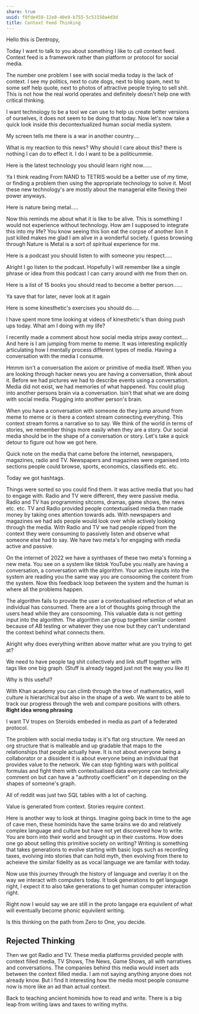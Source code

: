 ```yaml
---
share: true
uuid: f8fde459-12e8-40e9-b755-5c53150a4d3d
title: Context Feed Thinking
---
```

Hello this is Dentropy,

Today I want to talk to you about something I like to call context feed. Context feed is a framework rather than platform or protocol for social media.

The number one problem I see with social media today is the lack of context. I see my politics, next to cute dogs, next to blog spam, next to some self help quote, next to photos of attractive people trying to sell shit. This is not how the real world operates and definitely doesn't help one with critical thinking. 

I want technology to be a tool we can use to help us create better versions of ourselves, it does not seem to be doing that today. Now let's now take a quick look inside this decontextualized human social media system.

My screen tells me there is a war in another country....

What is my reaction to this news? Why should I care about this? there is nothing I can do to effect it. I do I want to be a politicummie.

Here is the latest technology you should learn right now......

Ya I think reading From NAND to TETRIS would be a better use of my time, or finding a problem then using the appropriate technology to solve it. Most these new technology's are mostly about the managerial elite flexing their power anyways.

Here is nature being metal.....

Now this reminds me about what it is like to be alive. This is something I would not experience without technology. How am I supposed to integrate this into my life? You know seeing this lion eat the corpse of another lion it just killed makes me glad I am alive in a wonderful society. I guess browsing through Nature is Metal is a sort of spiritual experience for me.

Here is a podcast you should listen to with someone you respect.....

Alright I go listen to the podcast. Hopefully I will remember like a single phrase or idea from this podcast I can carry around with me from then on.

Here is a list of 15 books you should read to become a better person......

Ya save that for later, never look at it again

Here is some kinesthetic's exercises you should do.....

I have spent more time looking at videos of kinesthetic's than doing push ups today. What am I doing with my life?

I recently made a comment about how social media strips away context.... And here is I am jumping from meme to meme. It was interesting explicitly articulating how I mentally process different types of media. Having a conversation with the media I consume.

Hmmm isn't a conversation the axiom or primitive of media itself. When you are looking through hacker news you are having a conversation, think about it. Before we had pictures we had to describe events using a conversation. Media did not exist, we had memories of what happened. You could plug into another persons brain via a conversation. Isin't that what we are doing with social media. Plugging into another person's brain.

When you have a conversation with someone do they jump around from meme to meme or is there a context stream connecting everything. This context stream forms a narrative so to say. We think of the world in terms of stories, we remember things more easily when they are a story. Our social media should be in the shape of a conversation or story. Let's take a quick detour to figure out how we got here.

Quick note on the media that came before the internet, newspapers, magazines, radio and TV. Newspapers and magazines were organised into sections people could browse, sports, economics, classifieds etc. etc. 

Today we got hashtags. 

Things were sorted so you could find them. It was active media that you had to engage with. Radio and TV were different, they were passive media. Radio and TV has programming sitcoms, dramas, game shows, the news etc. etc. TV and Radio provided people contextualised media then made money by taking ones attention towards ads. With newspapers and magazines we had ads people would look over while actively looking through the media. With Radio and TV we had people ripped from the context they were consuming to passively listen and observe what someone else had to say. We have two meta's for engaging with media active and passive.

On the internet of 2022 we have a synthases of these two meta's forming a new meta. You see on a system like tiktok YouTube you really are having a conversation, a conversation with the algorithm. Your active inputs into the system are reading you the same way you are consooming the content from the system. Now this feedback loop between the system and the human is where all the problems happen.

The algorithm fails to provide the user a contextualised reflection of what an individual has consumed. There are a lot of thoughts going through the users head while they are consooming. This valuable data is not getting input into the algorithm. The algorithm can group together similar content because of AB testing or whatever they use now but they can't understand the context behind what connects them.

Alright why does everything written above matter what are you trying to get at?

We need to have people tag shit collectively and link stuff together with tags like one big graph. (Stuff is already tagged just not the way you like it)

Why is this useful?

With Khan academy you can climb through the tree of mathematics, well culture is hierarchical but also in the shape of a web. We want to be able to track our progress through the web and compare positions with others. **Right idea wrong phrasing**

I want TV tropes on Steroids embeded in media as part of a federated protocol.

The problem with social media today is it's flat org structure. We need an org structure that is malleable and up gradable that maps to the relationships that people actually have. It is not about everyone being a collaborator or a dissident it is about everyone being an individual that provides value to the network. We can stop fighting wars with political formulas and fight them with contextualised data everyone can technically comment on but can have a "authrotiy coefficient" on it depending on the shapes of someone's graph.



All of reddit was just two SQL tables with a lot of caching. 

Value is generated from context. Stories require context.

Here is another way to look at things. Imagine going back in time to the age of cave men, these hominids have the same brains we do and relatively complex language and culture but have not yet discovered how to write. You are born into their world and brought up in their customs. How does one go about selling this primitive society on writing? Writing is something that takes generations to evolve starting with basic logs such as recording taxes, evolving into stories that can hold myth, then evolving from there to acheieve the similar fidelity as as vocal language we are familar with today.

Now use this journey through the history of language and overlay it on the way we interact with computers today. It took generations to get language right, I expect it to also take generations to get human computer interaction right.

Right now I would say we are still in the proto langage era equivilent of what will eventually become phonic equivilent writing. 

Is this thinking on the path from Zero to One, you decide.

## Rejected Thinking

Then we got Radio and TV. These media platforms provided people with context filled media, TV Shows, The News, Game Shows, all with narratives and conversations. The companies behind this media would insert ads between the context filled media. I am not saying anything anyone does not already know. But I find it interesting how the media most people consume now is more like an ad than actual context.

Back to teaching ancient hominids how to read and write. There is a big leap from writing laws and taxes to writing myths.